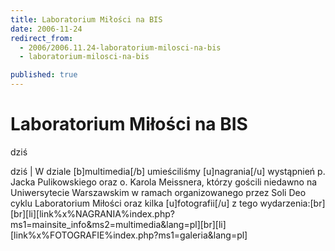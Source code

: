 ```yaml
---
title: Laboratorium Miłości na BIS
date: 2006-11-24
redirect_from: 
  - 2006/2006.11.24-laboratorium-milosci-na-bis
  - laboratorium-milosci-na-bis

published: true
---
```




# Laboratorium Miłości na BIS

<time>dziś</time>

dziś | W dziale [b]multimedia[/b] umieściliśmy [u]nagrania[/u] wystąpnień p. Jacka Pulikowskiego oraz o. Karola Meissnera, którzy gościli niedawno na Uniwersytecie Warszawskim w ramach organizowanego przez Soli Deo cyklu Laboratorium Miłości oraz kilka [u]fotografii[/u] z tego wydarzenia:[br][br][li][link%x%NAGRANIA%index.php?ms1=mainsite_info&ms2=multimedia&lang=pl][br][li][link%x%FOTOGRAFIE%index.php?ms1=galeria&lang=pl]

<!--CONTENT FROM OLD SERVER (jos before 2013): dziś | W dziale [b]multimedia[/b] umieściliśmy [u]nagrania[/u] wystąpnień p. Jacka Pulikowskiego oraz o. Karola Meissnera, którzy gościli niedawno na Uniwersytecie Warszawskim w ramach organizowanego przez Soli Deo cyklu Laboratorium Miłości oraz kilka [u]fotografii[/u] z tego wydarzenia:[br][br][li][link%x%NAGRANIA%index.php?ms1=mainsite_info&ms2=multimedia&lang=pl][br][li][link%x%FOTOGRAFIE%index.php?ms1=galeria&lang=pl]
-->

<!--{{json:{"created_date":"2006-11-24 21:12:48","publish_down":"0000-00-00 00:00:00","id":"422"}}}-->